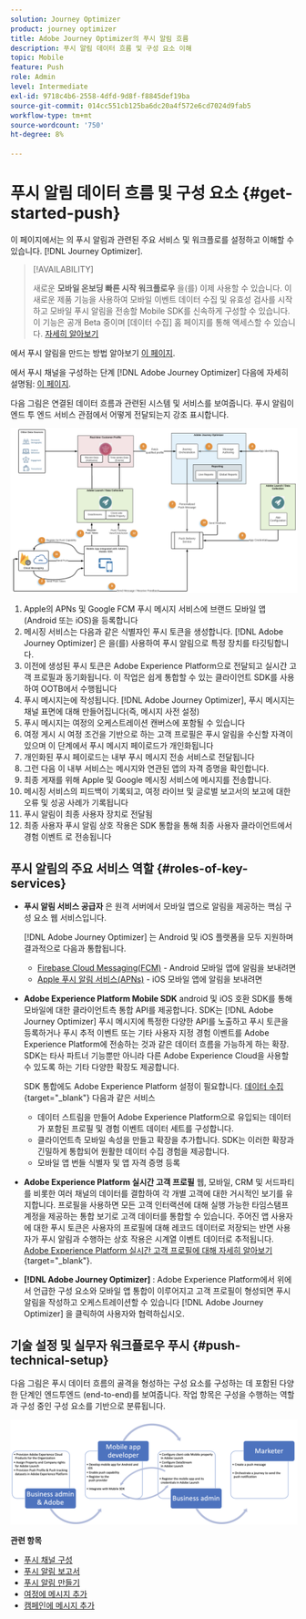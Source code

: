 ```yaml
---
solution: Journey Optimizer
product: journey optimizer
title: Adobe Journey Optimizer의 푸시 알림 흐름
description: 푸시 알림 데이터 흐름 및 구성 요소 이해
topic: Mobile
feature: Push
role: Admin
level: Intermediate
exl-id: 9718c4b6-2558-4dfd-9d8f-f8845def19ba
source-git-commit: 014cc551cb125ba6dc20a4f572e6cd7024d9fab5
workflow-type: tm+mt
source-wordcount: '750'
ht-degree: 8%

---
```


# 푸시 알림 데이터 흐름 및 구성 요소 {#get-started-push}

이 페이지에서는 의 푸시 알림과 관련된 주요 서비스 및 워크플로를 설정하고 이해할 수 있습니다. [!DNL Journey Optimizer].


>[!AVAILABILITY]
>
>새로운 **모바일 온보딩 빠른 시작 워크플로우** 을(를) 이제 사용할 수 있습니다. 이 새로운 제품 기능을 사용하여 모바일 이벤트 데이터 수집 및 유효성 검사를 시작하고 모바일 푸시 알림을 전송할 Mobile SDK를 신속하게 구성할 수 있습니다. 이 기능은 공개 Beta 중이며 [데이터 수집] 홈 페이지를 통해 액세스할 수 있습니다. [자세히 알아보기](mobile-onboarding-wf.md)
>

에서 푸시 알림을 만드는 방법 알아보기 [이 페이지](create-push.md).

에서 푸시 채널을 구성하는 단계 [!DNL Adobe Journey Optimizer] 다음에 자세히 설명됨: [이 페이지](push-configuration.md).

다음 그림은 연결된 데이터 흐름과 관련된 시스템 및 서비스를 보여줍니다. 푸시 알림이 엔드 투 엔드 서비스 관점에서 어떻게 전달되는지 강조 표시합니다.

![](assets/push-flow.png)

1. Apple의 APNs 및 Google FCM 푸시 메시지 서비스에 브랜드 모바일 앱(Android 또는 iOS)을 등록합니다
1. 메시징 서비스는 다음과 같은 식별자인 푸시 토큰을 생성합니다. [!DNL Adobe Journey Optimizer] 은 을(를) 사용하여 푸시 알림으로 특정 장치를 타깃팅합니다.
1. 이전에 생성된 푸시 토큰은 Adobe Experience Platform으로 전달되고 실시간 고객 프로필과 동기화됩니다. 이 작업은 쉽게 통합할 수 있는 클라이언트 SDK를 사용하여 OOTB에서 수행됩니다
1. 푸시 메시지는에 작성됩니다. [!DNL Adobe Journey Optimizer], 푸시 메시지는 채널 표면에 대해 만들어집니다(즉, 메시지 사전 설정)
1. 푸시 메시지는 여정의 오케스트레이션 캔버스에 포함될 수 있습니다
1. 여정 게시 시 여정 조건을 기반으로 하는 고객 프로필은 푸시 알림을 수신할 자격이 있으며 이 단계에서 푸시 메시지 페이로드가 개인화됩니다
1. 개인화된 푸시 페이로드는 내부 푸시 메시지 전송 서비스로 전달됩니다
1. 그런 다음 이 내부 서비스는 메시지와 연관된 앱의 자격 증명을 확인합니다.
1. 최종 게재를 위해 Apple 및 Google 메시징 서비스에 메시지를 전송합니다.
1. 메시징 서비스의 피드백이 기록되고, 여정 라이브 및 글로벌 보고서의 보고에 대한 오류 및 성공 사례가 기록됩니다
1. 푸시 알림이 최종 사용자 장치로 전달됨
1. 최종 사용자 푸시 알림 상호 작용은 SDK 통합을 통해 최종 사용자 클라이언트에서 경험 이벤트 로 전송됩니다

## 푸시 알림의 주요 서비스 역할 {#roles-of-key-services}

* **푸시 알림 서비스 공급자** 은 원격 서버에서 모바일 앱으로 알림을 제공하는 핵심 구성 요소 웹 서비스입니다.

  [!DNL Adobe Journey Optimizer]  는 Android 및 iOS 플랫폼을 모두 지원하며 결과적으로 다음과 통합됩니다.
   * [Firebase Cloud Messaging(FCM)](https://firebase.google.com/docs/cloud-messaging) - Android 모바일 앱에 알림을 보내려면
   * [Apple 푸시 알림 서비스(APNs)](https://developer.apple.com/library/archive/documentation/NetworkingInternet/Conceptual/RemoteNotificationsPG/APNSOverview.html) - iOS 모바일 앱에 알림을 보내려면

* **Adobe Experience Platform Mobile SDK** android 및 iOS 호환 SDK를 통해 모바일에 대한 클라이언트측 통합 API를 제공합니다. SDK는 [!DNL Adobe Journey Optimizer] 푸시 메시지에 특정한 다양한 API를 노출하고 푸시 토큰을 등록하거나 푸시 추적 이벤트 또는 기타 사용자 지정 경험 이벤트를 Adobe Experience Platform에 전송하는 것과 같은 데이터 흐름을 가능하게 하는 확장. SDK는 타사 파트너 기능뿐만 아니라 다른 Adobe Experience Cloud을 사용할 수 있도록 하는 기타 다양한 확장도 제공합니다.

  SDK 통합에도 Adobe Experience Platform 설정이 필요합니다. [데이터 수집](https://experienceleague.adobe.com/docs/experience-platform/tags/home.html){target="_blank"} 다음과 같은 서비스

   * 데이터 스트림을 만들어 Adobe Experience Platform으로 유입되는 데이터가 포함된 프로필 및 경험 이벤트 데이터 세트를 구성합니다.
   * 클라이언트측 모바일 속성을 만들고 확장을 추가합니다. SDK는 이러한 확장과 긴밀하게 통합되어 원활한 데이터 수집 경험을 제공합니다.
   * 모바일 앱 번들 식별자 및 앱 자격 증명 등록

* **Adobe Experience Platform 실시간 고객 프로필**  웹, 모바일, CRM 및 서드파티를 비롯한 여러 채널의 데이터를 결합하여 각 개별 고객에 대한 거시적인 보기를 유지합니다. 프로필을 사용하면 모든 고객 인터랙션에 대해 실행 가능한 타임스탬프 계정을 제공하는 통합 보기로 고객 데이터를 통합할 수 있습니다. 주어진 앱 사용자에 대한 푸시 토큰은 사용자의 프로필에 대해 레코드 데이터로 저장되는 반면 사용자가 푸시 알림과 수행하는 상호 작용은 시계열 이벤트 데이터로 추적됩니다. [Adobe Experience Platform 실시간 고객 프로필에 대해 자세히 알아보기](https://experienceleague.adobe.com/docs/experience-platform/profile/home.html?lang=ko){target="_blank"}.

* **[!DNL Adobe Journey Optimizer]** : Adobe Experience Platform에서 위에서 언급한 구성 요소와 모바일 앱 통합이 이루어지고 고객 프로필이 형성되면 푸시 알림을 작성하고 오케스트레이션할 수 있습니다 [!DNL Adobe Journey Optimizer] 을 클릭하여 사용자와 협력하십시오.

## 기술 설정 및 실무자 워크플로우 푸시 {#push-technical-setup}

다음 그림은 푸시 데이터 흐름의 골격을 형성하는 구성 요소를 구성하는 데 포함된 다양한 단계인 엔드투엔드 (end-to-end)를 보여줍니다. 작업 항목은 구성을 수행하는 역할과 구성 중인 구성 요소를 기반으로 분류됩니다.

![](assets/user-flow.png)

**관련 항목**

* [푸시 채널 구성](push-configuration.md)
* [푸시 알림 보고서](../reports/journey-global-report.md#push-global)
* [푸시 알림 만들기](create-push.md)
* [여정에 메시지 추가](../building-journeys/journeys-message.md)
* [캠페인에 메시지 추가](../campaigns/create-campaign.md)
